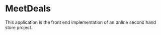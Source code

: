# MeetDeals

This application is the front end implementation of an online second hand store project. 
